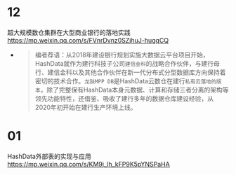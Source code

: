 
# 12

超大规模数仓集群在大型商业银行的落地实践 https://mp.weixin.qq.com/s/FVnrDvnz0SZjhuJ-hugqCQ
- > 编者荐语：从2018年建设银行规划实施大数据云平台项目开始，HashData就作为建行科技子公司`建信金科`的战略合作伙伴，与建行母行、建信金科以及其他合作伙伴在新一代分布式分型数据库方向保持着密切的技术合作。`龙趺MPP DB`是HashData云数仓在建行`私有云落地的版本`，除了完整保有HashData本身元数据、计算和存储三者分离的架构等领先功能特性，还借鉴、吸收了建行多年的数据仓库建设经验，从2020年初开始在建行生产环境上线。

# 01

HashData外部表的实现与应用 https://mp.weixin.qq.com/s/KM9j_lh_kFP9K5pYNSPaHA
